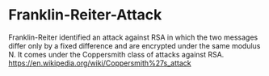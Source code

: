 # Franklin-Reiter-Attack

Franklin-Reiter identified an attack against RSA in which the two messages differ only by a fixed difference and are encrypted under the same modulus N.
It comes under the Coppersmith class of attacks against RSA.
https://en.wikipedia.org/wiki/Coppersmith%27s_attack
